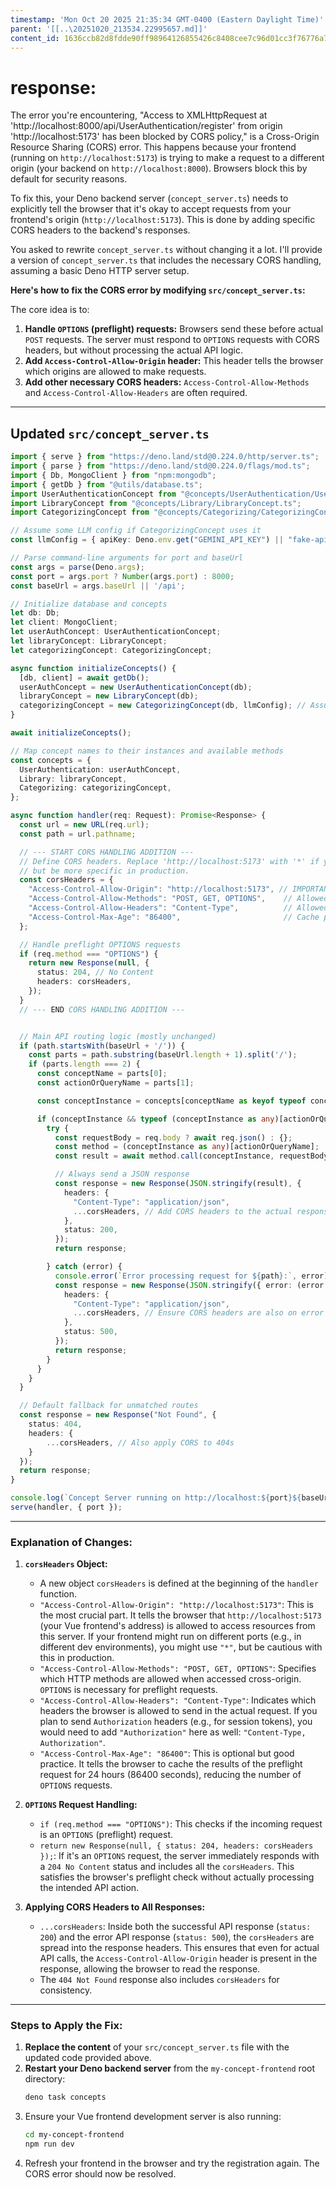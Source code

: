 ```yaml
---
timestamp: 'Mon Oct 20 2025 21:35:34 GMT-0400 (Eastern Daylight Time)'
parent: '[[..\20251020_213534.22995657.md]]'
content_id: 1636ccb82d8fdde90ff98964126855426c8408cee7c96d01cc3f76776a7648ba
---
```


# response:

The error you're encountering, "Access to XMLHttpRequest at 'http://localhost:8000/api/UserAuthentication/register' from origin 'http://localhost:5173' has been blocked by CORS policy," is a Cross-Origin Resource Sharing (CORS) error. This happens because your frontend (running on `http://localhost:5173`) is trying to make a request to a different origin (your backend on `http://localhost:8000`). Browsers block this by default for security reasons.

To fix this, your Deno backend server (`concept_server.ts`) needs to explicitly tell the browser that it's okay to accept requests from your frontend's origin (`http://localhost:5173`). This is done by adding specific CORS headers to the backend's responses.

You asked to rewrite `concept_server.ts` without changing it a lot. I'll provide a version of `concept_server.ts` that includes the necessary CORS handling, assuming a basic Deno HTTP server setup.

**Here's how to fix the CORS error by modifying `src/concept_server.ts`:**

The core idea is to:

1. **Handle `OPTIONS` (preflight) requests:** Browsers send these before actual `POST` requests. The server must respond to `OPTIONS` requests with CORS headers, but without processing the actual API logic.
2. **Add `Access-Control-Allow-Origin` header:** This header tells the browser which origins are allowed to make requests.
3. **Add other necessary CORS headers:** `Access-Control-Allow-Methods` and `Access-Control-Allow-Headers` are often required.

***

## Updated `src/concept_server.ts`

```typescript
import { serve } from "https://deno.land/std@0.224.0/http/server.ts";
import { parse } from "https://deno.land/std@0.224.0/flags/mod.ts";
import { Db, MongoClient } from "npm:mongodb";
import { getDb } from "@utils/database.ts";
import UserAuthenticationConcept from "@concepts/UserAuthentication/UserAuthenticationConcept.ts";
import LibraryConcept from "@concepts/Library/LibraryConcept.ts";
import CategorizingConcept from "@concepts/Categorizing/CategorizingConcept.ts";

// Assume some LLM config if CategorizingConcept uses it
const llmConfig = { apiKey: Deno.env.get("GEMINI_API_KEY") || "fake-api-key-for-tests" };

// Parse command-line arguments for port and baseUrl
const args = parse(Deno.args);
const port = args.port ? Number(args.port) : 8000;
const baseUrl = args.baseUrl || '/api';

// Initialize database and concepts
let db: Db;
let client: MongoClient;
let userAuthConcept: UserAuthenticationConcept;
let libraryConcept: LibraryConcept;
let categorizingConcept: CategorizingConcept;

async function initializeConcepts() {
  [db, client] = await getDb();
  userAuthConcept = new UserAuthenticationConcept(db);
  libraryConcept = new LibraryConcept(db);
  categorizingConcept = new CategorizingConcept(db, llmConfig); // Assuming llmConfig
}

await initializeConcepts();

// Map concept names to their instances and available methods
const concepts = {
  UserAuthentication: userAuthConcept,
  Library: libraryConcept,
  Categorizing: categorizingConcept,
};

async function handler(req: Request): Promise<Response> {
  const url = new URL(req.url);
  const path = url.pathname;

  // --- START CORS HANDLING ADDITION ---
  // Define CORS headers. Replace 'http://localhost:5173' with '*' if you want to allow all origins during development,
  // but be more specific in production.
  const corsHeaders = {
    "Access-Control-Allow-Origin": "http://localhost:5173", // IMPORTANT: Your frontend's origin
    "Access-Control-Allow-Methods": "POST, GET, OPTIONS",    // Allowed HTTP methods
    "Access-Control-Allow-Headers": "Content-Type",          // Allowed request headers (add 'Authorization' if you send tokens)
    "Access-Control-Max-Age": "86400",                       // Cache preflight response for 24 hours
  };

  // Handle preflight OPTIONS requests
  if (req.method === "OPTIONS") {
    return new Response(null, {
      status: 204, // No Content
      headers: corsHeaders,
    });
  }
  // --- END CORS HANDLING ADDITION ---


  // Main API routing logic (mostly unchanged)
  if (path.startsWith(baseUrl + '/')) {
    const parts = path.substring(baseUrl.length + 1).split('/');
    if (parts.length === 2) {
      const conceptName = parts[0];
      const actionOrQueryName = parts[1];

      const conceptInstance = concepts[conceptName as keyof typeof concepts];

      if (conceptInstance && typeof (conceptInstance as any)[actionOrQueryName] === 'function') {
        try {
          const requestBody = req.body ? await req.json() : {};
          const method = (conceptInstance as any)[actionOrQueryName];
          const result = await method.call(conceptInstance, requestBody);

          // Always send a JSON response
          const response = new Response(JSON.stringify(result), {
            headers: {
              "Content-Type": "application/json",
              ...corsHeaders, // Add CORS headers to the actual response as well
            },
            status: 200,
          });
          return response;

        } catch (error) {
          console.error(`Error processing request for ${path}:`, error);
          const response = new Response(JSON.stringify({ error: (error as Error).message }), {
            headers: {
              "Content-Type": "application/json",
              ...corsHeaders, // Ensure CORS headers are also on error responses
            },
            status: 500,
          });
          return response;
        }
      }
    }
  }

  // Default fallback for unmatched routes
  const response = new Response("Not Found", {
    status: 404,
    headers: {
        ...corsHeaders, // Also apply CORS to 404s
    }
  });
  return response;
}

console.log(`Concept Server running on http://localhost:${port}${baseUrl}`);
serve(handler, { port });
```

***

### Explanation of Changes:

1. **`corsHeaders` Object:**
   * A new object `corsHeaders` is defined at the beginning of the `handler` function.
   * `"Access-Control-Allow-Origin": "http://localhost:5173"`: This is the most crucial part. It tells the browser that `http://localhost:5173` (your Vue frontend's address) is allowed to access resources from this server. If your frontend might run on different ports (e.g., in different dev environments), you might use `"*"`, but be cautious with this in production.
   * `"Access-Control-Allow-Methods": "POST, GET, OPTIONS"`: Specifies which HTTP methods are allowed when accessed cross-origin. `OPTIONS` is necessary for preflight requests.
   * `"Access-Control-Allow-Headers": "Content-Type"`: Indicates which headers the browser is allowed to send in the actual request. If you plan to send `Authorization` headers (e.g., for session tokens), you would need to add `"Authorization"` here as well: `"Content-Type, Authorization"`.
   * `"Access-Control-Max-Age": "86400"`: This is optional but good practice. It tells the browser to cache the results of the preflight request for 24 hours (86400 seconds), reducing the number of `OPTIONS` requests.

2. **`OPTIONS` Request Handling:**
   * `if (req.method === "OPTIONS")`: This checks if the incoming request is an `OPTIONS` (preflight) request.
   * `return new Response(null, { status: 204, headers: corsHeaders });`: If it's an `OPTIONS` request, the server immediately responds with a `204 No Content` status and includes all the `corsHeaders`. This satisfies the browser's preflight check without actually processing the intended API action.

3. **Applying CORS Headers to All Responses:**
   * `...corsHeaders`: Inside both the successful API response (`status: 200`) and the error API response (`status: 500`), the `corsHeaders` are spread into the response headers. This ensures that even for actual API calls, the `Access-Control-Allow-Origin` header is present in the response, allowing the browser to read the response.
   * The `404 Not Found` response also includes `corsHeaders` for consistency.

***

### Steps to Apply the Fix:

1. **Replace the content** of your `src/concept_server.ts` file with the updated code provided above.
2. **Restart your Deno backend server** from the `my-concept-frontend` root directory:
   ```bash
   deno task concepts
   ```
3. Ensure your Vue frontend development server is also running:
   ```bash
   cd my-concept-frontend
   npm run dev
   ```
4. Refresh your frontend in the browser and try the registration again. The CORS error should now be resolved.
